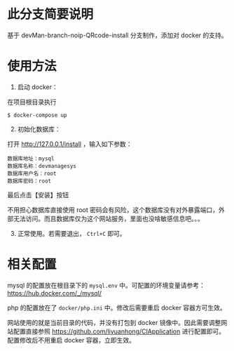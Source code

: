 # 此分支简要说明

基于 devMan-branch-noip-QRcode-install 分支制作，添加对 docker 的支持。

# 使用方法

1. 启动 docker：

在项目根目录执行

```
$ docker-compose up
```

2. 初始化数据库：

打开 <http://127.0.0.1/install> ，输入如下参数：

```
数据库地址：mysql
数据库名称：devmanagesys
数据库用户名：root
数据库密码：root
```

最后点击【安装】按钮

不用担心数据库直接使用 root 密码会有风险，这个数据库没有对外暴露端口，外部无法访问。而且数据库仅为这个网站服务，里面也没啥敏感信息吧。。。

3. 正常使用。若需要退出， `Ctrl+C` 即可。

# 相关配置

mysql 的配置放在根目录下的 `mysql.env` 中。可配置的环境变量请参考：<https://hub.docker.com/_/mysql/>

php 的配置放在了 `docker/php.ini` 中。修改后需要重启 docker 容器方可生效。

网站使用的就是当前目录的代码，并没有打包到 docker 镜像中。因此需要调整网站配置直接参照 <https://github.com/liyuanhong/CIApplication> 进行配置即可。配置修改后不用重启 docker 容器，立即生效。